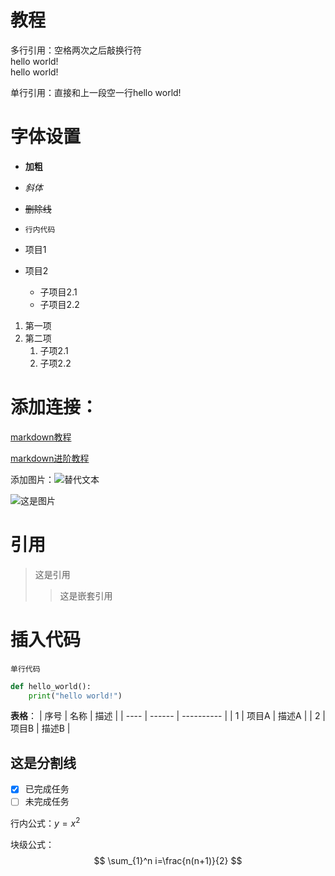 # 教程


多行引用：空格两次之后敲换行符  
hello world!  
hello world!

单行引用：直接和上一段空一行hello world!

# 字体设置
- **加粗**
- *斜体*
- ~~删除线~~
- `行内代码`

- 项目1
- 项目2
    - 子项目2.1
    - 子项目2.2

1. 第一项
2. 第二项
    1. 子项2.1
    2. 子项2.2

# 添加连接： 
[markdown教程](https://markdown.com.cn/intro.html)

[markdown进阶教程](https://www.slzxf.cn/learn/5-markdown/CH02-markdown%E8%BF%9B%E9%98%B6/index.html)

添加图片：![替代文本](图片URL)  

![这是图片](../../Pictures/20241120144020.jpg)

# 引用
>这是引用
>>这是嵌套引用

# 插入代码
`单行代码`

```python
def hello_world():
    print("hello world!")
```


**表格**：
| 序号 | 名称   | 描述       |
| ---- | ------ | ---------- |
| 1    | 项目A  | 描述A      |
| 2    | 项目B  | 描述B      |

这是分割线
---

- [x] 已完成任务
- [ ] 未完成任务

<!-- 这是一条注释 -->

行内公式：$y=x^2$

块级公式：
$$
\sum_{1}^n i=\frac{n(n+1)}{2}
$$
